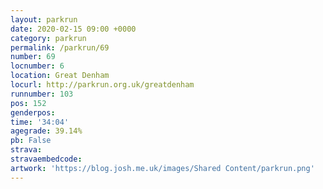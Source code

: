 ```yaml
---
layout: parkrun
date: 2020-02-15 09:00 +0000
category: parkrun
permalink: /parkrun/69
number: 69
locnumber: 6
location: Great Denham
locurl: http://parkrun.org.uk/greatdenham
runnumber: 103
pos: 152
genderpos: 
time: '34:04'
agegrade: 39.14%
pb: False
strava: 
stravaembedcode:
artwork: 'https://blog.josh.me.uk/images/Shared Content/parkrun.png'
---
```

